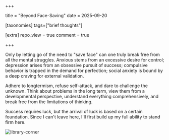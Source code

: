 +++

title = "Beyond Face-Saving"
date = 2025-09-20

[taxonomies]
tags=["brief thoughts"]

[extra]
repo_view = true
comment = true

+++

Only by letting go of the need to "save face" can one truly break free from all the mental struggles. Anxious stems from an excessive desire for control; depression arises from an obsessive pursuit of success; compulsive behavior is trapped in the demand for perfection; social anxiety is bound by a deep craving for external validation.

Adhere to longtermism, refuse self-attack, and dare to challenge the unknown. Think about problems in the long term, view them from a developmental perspective, understand everything comprehensively, and break free from the limitations of thinking.

Success requires luck, but the arrival of luck is based on a certain foundation. Since I can't leave here, I'll first build up my full ability to stand firm here.

<img alt="library-corner" src="/images/posts/library-corner.png">
